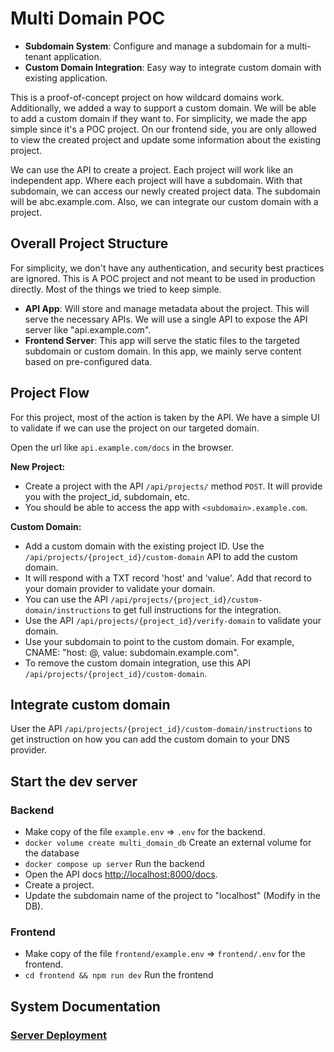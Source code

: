 # Multi Domain POC

- **Subdomain System**: Configure and manage a subdomain for a multi-tenant application.
- **Custom Domain Integration**: Easy way to integrate custom domain with existing application.

This is a proof-of-concept project on how wildcard domains work. Additionally, we added a way to support a custom domain. We will be able to add a custom domain if they want to. For simplicity, we made the app simple since it's a POC project. On our frontend side, you are only allowed to view the created project and update some information about the existing project.

We can use the API to create a project. Each project will work like an independent app. Where each project will have a subdomain. With that subdomain, we can access our newly created project data. The subdomain will be abc.example.com. Also, we can integrate our custom domain with a project.

## Overall Project Structure

For simplicity, we don't have any authentication, and security best practices are ignored. This is A POC project and not meant to be used in production directly. Most of the things we tried to keep simple.

- **API App**: Will store and manage metadata about the project. This will serve the necessary APIs. We will use a single API to expose the API server like "api.example.com".
- **Frontend Server**: This app will serve the static files to the targeted subdomain or custom domain. In this app, we mainly serve content based on pre-configured data.

## Project Flow

For this project, most of the action is taken by the API. We have a simple UI to validate if we can use the project on our targeted domain.

Open the url like `api.example.com/docs` in the browser.

**New Project:**

- Create a project with the API `/api/projects/` method `POST`. It will provide you with the project_id, subdomain, etc.
- You should be able to access the app with `<subdomain>.example.com`.

**Custom Domain:**

- Add a custom domain with the existing project ID. Use the `/api/projects/{project_id}/custom-domain` API to add the custom domain.
- It will respond with a TXT record 'host' and 'value'. Add that record to your domain provider to validate your domain.
- You can use the API `/api/projects/{project_id}/custom-domain/instructions` to get full instructions for the integration.
- Use the API `/api/projects/{project_id}/verify-domain` to validate your domain.
- Use your subdomain to point to the custom domain. For example, CNAME: "host: @, value: subdomain.example.com".
- To remove the custom domain integration, use this API `/api/projects/{project_id}/custom-domain`.

## Integrate custom domain

User the API `/api/projects/{project_id}/custom-domain/instructions` to get instruction on how you can add the custom domain to your DNS provider.

## Start the dev server

### Backend

- Make copy of the file `example.env` => `.env` for the backend.
- `docker volume create multi_domain_db` Create an external volume for the database
- `docker compose up server` Run the backend
- Open the API docs [http://localhost:8000/docs](http://localhost:8000/docs).
- Create a project.
- Update the subdomain name of the project to "localhost" (Modify in the DB).

### Frontend

- Make copy of the file `frontend/example.env` => `frontend/.env` for the frontend.
- `cd frontend && npm run dev` Run the frontend

## System Documentation

### [Server Deployment](./docs/deployment.md)
